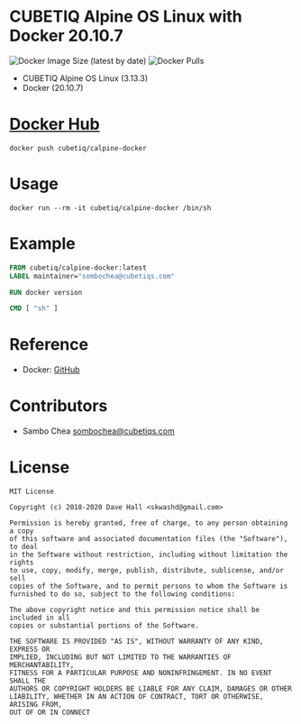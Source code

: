 # CUBETIQ Alpine OS Linux with Docker 20.10.7
![Docker Image Size (latest by date)](https://img.shields.io/docker/image-size/cubetiq/calpine-docker)
![Docker Pulls](https://img.shields.io/docker/pulls/cubetiq/calpine-docker)

- CUBETIQ Alpine OS Linux (3.13.3)
- Docker (20.10.7)

# [Docker Hub](https://hub.docker.com/r/cubetiq/calpine-docker)
```shell
docker push cubetiq/calpine-docker
```

# Usage
```shell
docker run --rm -it cubetiq/calpine-docker /bin/sh
```

# Example
```Dockerfile
FROM cubetiq/calpine-docker:latest
LABEL maintainer="sombochea@cubetiqs.com"

RUN docker version

CMD [ "sh" ]
```

# Reference
- Docker: [GitHub](https://github.com/docker-library/docker/tree/279ba9c93e8e26a15171645bd511ea8476c4706e/20.10)

# Contributors
- Sambo Chea <sombochea@cubetiqs.com>

# License
```text
MIT License

Copyright (c) 2018-2020 Dave Hall <skwashd@gmail.com>

Permission is hereby granted, free of charge, to any person obtaining a copy
of this software and associated documentation files (the "Software"), to deal
in the Software without restriction, including without limitation the rights
to use, copy, modify, merge, publish, distribute, sublicense, and/or sell
copies of the Software, and to permit persons to whom the Software is
furnished to do so, subject to the following conditions:

The above copyright notice and this permission notice shall be included in all
copies or substantial portions of the Software.

THE SOFTWARE IS PROVIDED "AS IS", WITHOUT WARRANTY OF ANY KIND, EXPRESS OR
IMPLIED, INCLUDING BUT NOT LIMITED TO THE WARRANTIES OF MERCHANTABILITY,
FITNESS FOR A PARTICULAR PURPOSE AND NONINFRINGEMENT. IN NO EVENT SHALL THE
AUTHORS OR COPYRIGHT HOLDERS BE LIABLE FOR ANY CLAIM, DAMAGES OR OTHER
LIABILITY, WHETHER IN AN ACTION OF CONTRACT, TORT OR OTHERWISE, ARISING FROM,
OUT OF OR IN CONNECT
```